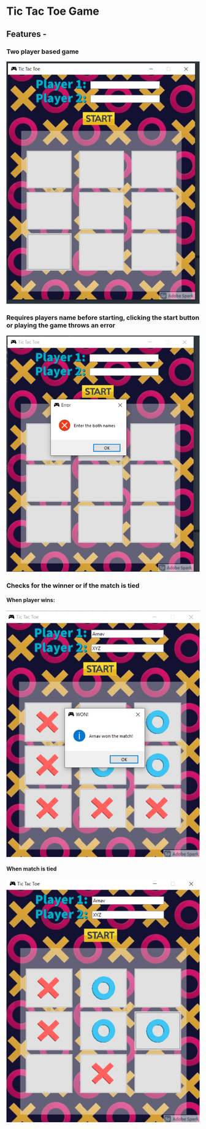 # Tic Tac Toe Game
## Features -

### Two player based game
![](/imagesDesc/1.PNG)

### Requires players name before starting, clicking the start button or playing the game throws an error
![](/imagesDesc/no_name_error.PNG)

### Checks for the winner or if the match is tied
#### When player wins:
![](/imagesDesc/5.PNG)

#### When match is tied
![](/imagesDesc/4.PNG)

